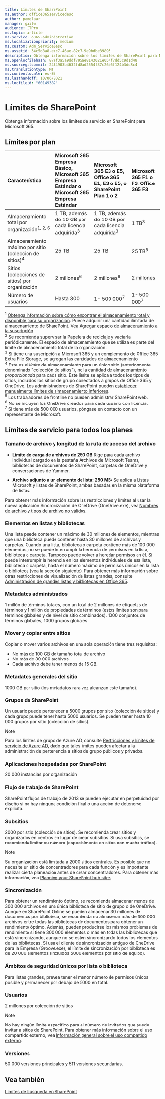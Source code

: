 ```yaml
---
title: Límites de SharePoint
ms.author: office365servicedesc
author: pamelaar
manager: gailw
audience: ITPro
ms.topic: article
ms.service: o365-administration
ms.localizationpriority: medium
ms.custom: Adm_ServiceDesc
ms.assetid: 34c5d8a8-eec7-46ae-82c7-9e9bdbe39895
description: Obtenga información sobre los límites de SharePoint para Microsoft 365 y planes independientes.
ms.openlocfilehash: 87ef3a5a9ddf795ae8143021e054f7dd5c9d1d48
ms.sourcegitcommit: 2464903b4632fd8ad2554f37c2646f124b3dd8c4
ms.translationtype: MT
ms.contentlocale: es-ES
ms.lasthandoff: 10/06/2021
ms.locfileid: "60149382"
---
```

# <a name="sharepoint-limits"></a>Límites de SharePoint

Obtenga información sobre los límites de servicio en SharePoint para Microsoft 365.
  
## <a name="limits-by-plan"></a>Límites por plan 

| Característica | Microsoft 365 Empresa Básico, Microsoft 365 Empresa Estándar o Microsoft 365 Empresa Estándar | Microsoft 365 E3 o E5, Office 365 E1, E3 o E5, o SharePoint Plan 1 o 2 | Microsoft 365 F1 o F3, Office 365 F3 |
|:-----|:-----|:-----|:-----|
|Almacenamiento total por organización<sup>1, 2, 6</sup> <br/> |1 TB, además de 10 GB por cada licencia adquirida<sup>3</sup>  <br/> |1 TB, además de 10 GB por cada licencia adquirida<sup>3</sup> <br/> |1 TB<sup>3</sup> <br/> |
|Almacenamiento máximo por sitio (colección de sitios)<sup>4</sup><br/> |25 TB <br/> |25 TB <br/> |25 TB<sup>5</sup> <br/> |
|Sitios (colecciones de sitios) por organización  <br/> |2 millones<sup>6</sup> <br/> |2 millones<sup>6</sup> <br/> |2 millones<br/> |
|Número de usuarios  <br/> |Hasta 300  <br/> |1- 500 000<sup>7</sup> <br/> |1- 500 000<sup>7</sup> <br/> |
   
<sup>1</sup> [Obtenga información sobre cómo encontrar el almacenamiento total y disponible para su organización](/sharepoint/manage-site-collection-storage-limits). Puede adquirir una cantidad ilimitada de almacenamiento de SharePoint. Vea [Agregar espacio de almacenamiento a la suscripción](/office365/admin/subscriptions-and-billing/add-storage-space) 
<br/><sup>2</sup> Se recomienda supervisar la Papelera de reciclaje y vaciarla periódicamente. El espacio de almacenamiento que se utiliza es parte del límite de almacenamiento total de la organización. 
<br/> <sup>3</sup> Si tiene una suscripción a Microsoft 365 y un complemento de Office 365 Extra File Storage, se agregan las cantidades de almacenamiento. 
<br/> <sup>4</sup> Este es el *límite* de almacenamiento para un único sitio (anteriormente denominado "colección de sitios"), no la cantidad de almacenamiento *proporcionada* para cada sitio. Este límite se aplica a todos los tipos de sitios, incluidos los sitios de grupo conectados a grupos de Office 365 y OneDrive. Los administradores de SharePoint pueden [establecer manualmente límites de almacenamiento inferiores](/sharepoint/manage-site-collection-storage-limits#manage-individual-site-storage-limits). 
<br/> <sup>5</sup> Los trabajadores de frontline no pueden administrar SharePoint web. 
<br/> <sup>6</sup> No se incluyen los OneDrive creados para cada usuario con licencia. 
<br/> <sup>7</sup> Si tiene más de 500 000 usuarios, póngase en contacto con un representante de Microsoft. 
  
## <a name="service-limits-for-all-plans"></a>Límites de servicio para todos los planes

### <a name="file-size-and-file-path-length"></a>Tamaño de archivo y longitud de la ruta de acceso del archivo

- **Límite de carga de archivos de 250 GB** Rige para cada archivo individual cargado en la pestaña Archivos de Microsoft Teams, bibliotecas de documentos de SharePoint, carpetas de OneDrive y conversaciones de Yammer.

- **Archivo adjunto a un elemento de lista: 250 MB:** Se aplica a Listas Microsoft y listas de SharePoint, ambas basadas en la misma plataforma de listas.

Para obtener más información sobre las restricciones y límites al usar la nueva aplicación Sincronización de OneDrive (OneDrive.exe), vea [Nombres de archivo y tipos de archivo no válidos](https://support.office.com/article/64883a5d-228e-48f5-b3d2-eb39e07630fa).

### <a name="items-in-lists-and-libraries"></a>Elementos en listas y bibliotecas

Una lista puede contener un máximo de 30 millones de elementos, mientras que una biblioteca puede contener hasta 30 millones de archivos y carpetas. Cuando una lista, biblioteca o carpeta contiene más de 100 000 elementos, no se puede interrumpir la herencia de permisos en la lista, biblioteca o carpeta. Tampoco puede volver a heredar permisos en él. Sí puede interrumpir la herencia en los elementos individuales de esa lista, biblioteca o carpeta, hasta el número máximo de permisos únicos en la lista o biblioteca (vea la sección siguiente). Para obtener más información sobre otras restricciones de visualización de listas grandes, consulte [Administración de grandes listas y bibliotecas en Office 365](https://support.office.com/article/b4038448-ec0e-49b7-b853-679d3d8fb784).

### <a name="managed-metadata"></a>Metadatos administrados

1 millón de términos totales, con un total de 2 millones de etiquetas de términos y 1 millón de propiedades de términos (estos límites son para términos globales y de nivel de sitio combinados). 1000 conjuntos de términos globales, 1000 grupos globales

### <a name="moving-and-copying-across-sites"></a>Mover y copiar entre sitios

Copiar o mover varios archivos en una sola operación tiene tres requisitos:

- No más de 100 GB de tamaño total de archivo
- No más de 30 000 archivos
- Cada archivo debe tener menos de 15 GB.

### <a name="overall-site-metadata"></a>Metadatos generales del sitio

1000 GB por sitio (los metadatos rara vez alcanzan este tamaño).

### <a name="sharepoint-groups"></a>Grupos de SharePoint

Un usuario puede pertenecer a 5000 grupos por sitio (colección de sitios) y cada grupo puede tener hasta 5000 usuarios. Se pueden tener hasta 10 000 grupos por sitio (colección de sitios).

> [!NOTE]
> Para los límites de grupo de Azure AD, consulte [Restricciones y límites de servicio de Azure AD](/azure/active-directory/users-groups-roles/directory-service-limits-restrictions), dado que tales límites pueden afectar a la administración de pertenencia a sitios de grupo públicos y privados.

### <a name="sharepoint-hosted-applications"></a>Aplicaciones hospedadas por SharePoint

20 000 instancias por organización

### <a name="sharepoint-workflow"></a>Flujo de trabajo de SharePoint

SharePoint flujos de trabajo de 2013 se pueden ejecutar en perpetuidad por diseño si no hay ninguna condición final o una acción de detenerse explícita.

### <a name="subsites"></a>Subsitios

2000 por sitio (colección de sitios). Se recomienda crear sitios y organizarlos en centros en lugar de crear subsitios. Si usa subsitios, se recomienda limitar su número (especialmente en sitios con mucho tráfico).

> [!NOTE]
> Su organización está limitada a 2000 sitios centrales. Es posible que no necesite un sitio de concentradores para cada función y es importante realizar cierta planeación antes de crear concentradores. Para obtener más información, vea [Planning your SharePoint hub sites](/sharepoint/planning-hub-sites).

### <a name="sync"></a>Sincronización

Para obtener un rendimiento óptimo, se recomienda almacenar menos de 300 000 archivos en una única biblioteca de sitio de grupo o de OneDrive. Aunque en SharePoint Online se pueden almacenar 30 millones de documentos por biblioteca, se recomienda no almacenar más de 300 000 archivos entre todas las bibliotecas de documentos para obtener un rendimiento óptimo. Además, pueden producirse los mismos problemas de rendimiento si tiene 300 000 elementos o más en todas las bibliotecas que está sincronizando, aunque no se estén sincronizando todos los elementos de las bibliotecas. Si usa el cliente de sincronización antiguo de OneDrive para la Empresa (Groove.exe), el límite de sincronización por biblioteca es de 20 000 elementos (incluidos 5000 elementos por sitio de equipo).

### <a name="unique-security-scopes-per-list-or-library"></a>Ámbitos de seguridad únicos por lista o biblioteca

Para listas grandes, prevea tener el menor número de permisos únicos posible y permanecer por debajo de 5000 en total.

### <a name="users"></a>Usuarios

2 millones por colección de sitios

> [!NOTE]
> No hay ningún límite específico para el número de invitados que puede invitar a sitios de SharePoint. Para obtener más información sobre el uso compartido externo, vea [Información general sobre el uso compartido externo](/sharepoint/external-sharing-overview).

### <a name="versions"></a>Versiones

50 000 versiones principales y 511 versiones secundarias.

## <a name="see-also"></a>Vea también

[Límites de búsqueda en SharePoint](/sharepoint/search-limits)
